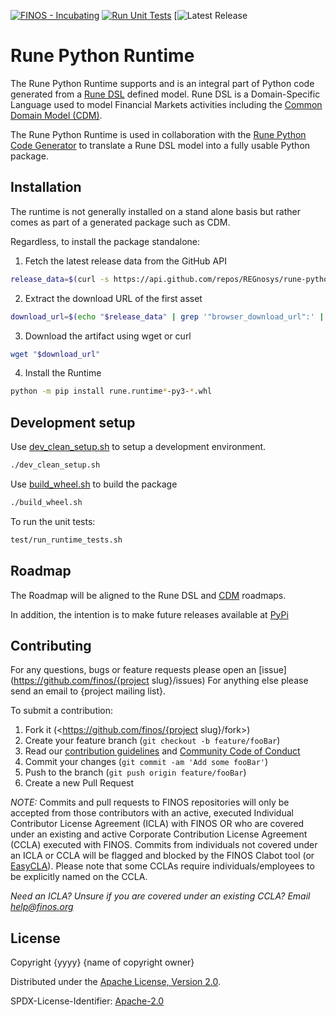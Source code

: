 [![FINOS - Incubating](https://cdn.jsdelivr.net/gh/finos/contrib-toolbox@master/images/badge-incubating.svg)](https://community.finos.org/docs/governance/Software-Projects/stages/incubating)
[![Run Unit Tests](https://github.com/Cloudrisk/rune-python-runtime/actions/workflows/run-tests.yml/badge.svg?branch=main)](https://github.com/Cloudrisk/rune-python-runtime/actions/workflows/run-tests.yml)
[![Latest Release](https://github.com/Cloudrisk/rune-python-runtime/releases/latest)

# Rune Python Runtime

The Rune Python Runtime supports and is an integral part of Python code generated from a [Rune DSL](https://github.com/finos/rune-dsl) defined model.  Rune DSL is a Domain-Specific Language used to model Financial Markets activities including the [Common Domain Model (CDM)](https://github.com/finos/common-domain-model).  

The Rune Python Runtime is used in collaboration with the [Rune Python Code Generator](https://github.com/REGnosys/rosetta-code-generators) to translate a Rune DSL model into a fully usable Python package.


## Installation

The runtime is not generally installed on a stand alone basis but rather comes as part of a generated package such as CDM.

Regardless, to install the package standalone:

1. Fetch the latest release data from the GitHub API
```sh
release_data=$(curl -s https://api.github.com/repos/REGnosys/rune-python-runtime/releases/latest)
```
2. Extract the download URL of the first asset
```sh
download_url=$(echo "$release_data" | grep '"browser_download_url":' | head -n 1 | sed -E 's/.*"([^"]+)".*/\1/')
```
3. Download the artifact using wget or curl
```sh
wget "$download_url"
```

4. Install the Runtime
```sh
python -m pip install rune.runtime*-py3-*.whl
```

## Development setup

Use [dev_clean_setup.sh](https://github.com/Cloudrisk/rune-python-runtime/blob/main/dev_clean_setup.sh) to setup a development environment.

```sh
./dev_clean_setup.sh
```
Use [build_wheel.sh](https://github.com/Cloudrisk/rune-python-runtime/blob/main/build_wheel.sh) to build the package
```sh
./build_wheel.sh
```
To run the unit tests:
```sh
test/run_runtime_tests.sh
```

## Roadmap

The Roadmap will be aligned to the Rune DSL and [CDM](https://github.com/finos/common-domain-model/blob/master/ROADMAP.md) roadmaps.

In addition, the intention is to make future releases available at [PyPi](https://pypi.org)

## Contributing
For any questions, bugs or feature requests please open an [issue](https://github.com/finos/{project slug}/issues)
For anything else please send an email to {project mailing list}.

To submit a contribution:
1. Fork it (<https://github.com/finos/{project slug}/fork>)
2. Create your feature branch (`git checkout -b feature/fooBar`)
3. Read our [contribution guidelines](.github/CONTRIBUTING.md) and [Community Code of Conduct](https://www.finos.org/code-of-conduct)
4. Commit your changes (`git commit -am 'Add some fooBar'`)
5. Push to the branch (`git push origin feature/fooBar`)
6. Create a new Pull Request

_NOTE:_ Commits and pull requests to FINOS repositories will only be accepted from those contributors with an active, executed Individual Contributor License Agreement (ICLA) with FINOS OR who are covered under an existing and active Corporate Contribution License Agreement (CCLA) executed with FINOS. Commits from individuals not covered under an ICLA or CCLA will be flagged and blocked by the FINOS Clabot tool (or [EasyCLA](https://community.finos.org/docs/governance/Software-Projects/easycla)). Please note that some CCLAs require individuals/employees to be explicitly named on the CCLA.

*Need an ICLA? Unsure if you are covered under an existing CCLA? Email [help@finos.org](mailto:help@finos.org)*

## License

Copyright {yyyy} {name of copyright owner}

Distributed under the [Apache License, Version 2.0](http://www.apache.org/licenses/LICENSE-2.0).

SPDX-License-Identifier: [Apache-2.0](https://spdx.org/licenses/Apache-2.0)
